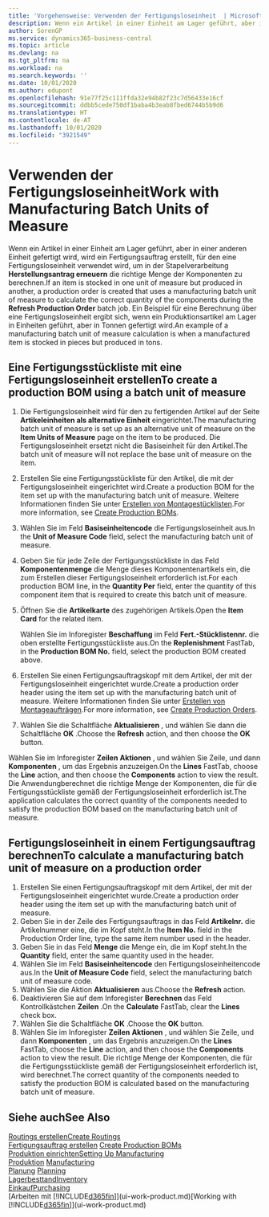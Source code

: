 ```yaml
---
title: 'Vorgehensweise: Verwenden der Fertigungsloseinheit  | Microsoft Docs'
description: Wenn ein Artikel in einer Einheit am Lager geführt, aber in einer anderen Einheit gefertigt wird, kann ein Fertigungsauftrag erstellt werden, für den eine Fertigungsloseinheit verwendet wird, um in der Stapelverarbeitung  FA berechnen die richtige Menge der Komponenten zu berechnen. Ein Beispiel für eine Berechnung über eine Fertigungsloseinheit ergibt sich, wenn ein Produktionsartikel am Lager in Einheiten geführt, aber in Tonnen gefertigt wird.
author: SorenGP
ms.service: dynamics365-business-central
ms.topic: article
ms.devlang: na
ms.tgt_pltfrm: na
ms.workload: na
ms.search.keywords: ''
ms.date: 10/01/2020
ms.author: edupont
ms.openlocfilehash: 91e77f25c111ffda32e94b82f23c7d56433e16cf
ms.sourcegitcommit: ddbb5cede750df1baba4b3eab8fbed6744b5b9d6
ms.translationtype: HT
ms.contentlocale: de-AT
ms.lasthandoff: 10/01/2020
ms.locfileid: "3921549"
---
```

# <a name="work-with-manufacturing-batch-units-of-measure"></a><span data-ttu-id="3e6b5-104">Verwenden der Fertigungsloseinheit</span><span class="sxs-lookup"><span data-stu-id="3e6b5-104">Work with Manufacturing Batch Units of Measure</span></span>
<span data-ttu-id="3e6b5-105">Wenn ein Artikel in einer Einheit am Lager geführt, aber in einer anderen Einheit gefertigt wird, wird ein Fertigungsauftrag erstellt, für den eine Fertigungsloseinheit verwendet wird, um in der Stapelverarbeitung **Herstellungsantrag erneuern** die richtige Menge der Komponenten zu berechnen.</span><span class="sxs-lookup"><span data-stu-id="3e6b5-105">If an item is stocked in one unit of measure but produced in another, a production order is created that uses a manufacturing batch unit of measure to calculate the correct quantity of the components during the **Refresh Production Order** batch job.</span></span> <span data-ttu-id="3e6b5-106">Ein Beispiel für eine Berechnung über eine Fertigungsloseinheit ergibt sich, wenn ein Produktionsartikel am Lager in Einheiten geführt, aber in Tonnen gefertigt wird.</span><span class="sxs-lookup"><span data-stu-id="3e6b5-106">An example of a manufacturing batch unit of measure calculation is when a manufactured item is stocked in pieces but produced in tons.</span></span>  

## <a name="to-create-a-production-bom-using-a-batch-unit-of-measure"></a><span data-ttu-id="3e6b5-107">Eine Fertigungsstückliste mit eine Fertigungsloseinheit erstellen</span><span class="sxs-lookup"><span data-stu-id="3e6b5-107">To create a production BOM using a batch unit of measure</span></span>  
1.  <span data-ttu-id="3e6b5-108">Die Fertigungsloseinheit wird für den zu fertigenden Artikel auf der Seite **Artikeleinheiten als alternative Einheit** eingerichtet.</span><span class="sxs-lookup"><span data-stu-id="3e6b5-108">The manufacturing batch unit of measure is set up as an alternative unit of measure on the **Item Units of Measure** page on the item to be produced.</span></span> <span data-ttu-id="3e6b5-109">Die Fertigungsloseinheit ersetzt nicht die Basiseinheit für den Artikel.</span><span class="sxs-lookup"><span data-stu-id="3e6b5-109">The batch unit of measure will not replace the base unit of measure on the item.</span></span>  
2.  <span data-ttu-id="3e6b5-110">Erstellen Sie eine Fertigungsstückliste für den Artikel, die mit der Fertigungsloseinheit eingerichtet wird.</span><span class="sxs-lookup"><span data-stu-id="3e6b5-110">Create a production BOM for the item set up with the manufacturing batch unit of measure.</span></span> <span data-ttu-id="3e6b5-111">Weitere Informationen finden Sie unter [Erstellen von Montagestücklisten](production-how-to-create-production-boms.md).</span><span class="sxs-lookup"><span data-stu-id="3e6b5-111">For more information, see [Create Production BOMs](production-how-to-create-production-boms.md).</span></span>  
3.  <span data-ttu-id="3e6b5-112">Wählen Sie im Feld **Basiseinheitencode** die Fertigungsloseinheit aus.</span><span class="sxs-lookup"><span data-stu-id="3e6b5-112">In the **Unit of Measure Code** field, select the manufacturing batch unit of measure.</span></span>  
4.  <span data-ttu-id="3e6b5-113">Geben Sie für jede Zeile der Fertigungsstückliste in das Feld **Komponentenmenge** die Menge dieses Komponentenartikels ein, die zum Erstellen dieser Fertigungsloseinheit erforderlich ist.</span><span class="sxs-lookup"><span data-stu-id="3e6b5-113">For each production BOM line, in the **Quantity Per** field, enter the quantity of this component item that is required to create this batch unit of measure.</span></span>  
5.  <span data-ttu-id="3e6b5-114">Öffnen Sie die  **Artikelkarte** des zugehörigen Artikels.</span><span class="sxs-lookup"><span data-stu-id="3e6b5-114">Open the **Item Card** for the related item.</span></span>  

    <span data-ttu-id="3e6b5-115">Wählen Sie im Inforegister **Beschaffung** im Feld **Fert.-Stücklistennr.** die oben erstellte Fertigungsstückliste aus.</span><span class="sxs-lookup"><span data-stu-id="3e6b5-115">On the **Replenishment** FastTab, in the **Production BOM No.** field, select the production BOM created above.</span></span>  
6.  <span data-ttu-id="3e6b5-116">Erstellen Sie einen Fertigungsauftragskopf mit dem Artikel, der mit der Fertigungsloseinheit eingerichtet wurde.</span><span class="sxs-lookup"><span data-stu-id="3e6b5-116">Create a production order header using the item set up with the manufacturing batch unit of measure.</span></span> <span data-ttu-id="3e6b5-117">Weitere Informationen finden Sie unter [Erstellen von Montageaufträgen](production-how-to-create-production-orders.md).</span><span class="sxs-lookup"><span data-stu-id="3e6b5-117">For more information, see [Create Production Orders](production-how-to-create-production-orders.md).</span></span>  
7.  <span data-ttu-id="3e6b5-118">Wählen Sie die Schaltfläche **Aktualisieren** , und wählen Sie dann die Schaltfläche **OK** .</span><span class="sxs-lookup"><span data-stu-id="3e6b5-118">Choose the **Refresh** action, and then choose  the **OK** button.</span></span>  

<span data-ttu-id="3e6b5-119">Wählen Sie im Inforegister **Zeilen** **Aktionen** , und wählen Sie Zeile, und dann **Komponenten** , um das Ergebnis anzuzeigen.</span><span class="sxs-lookup"><span data-stu-id="3e6b5-119">On the **Lines** FastTab, choose the **Line** action, and then choose the **Components** action to view the result.</span></span> <span data-ttu-id="3e6b5-120">Die Anwendungberechnet die richtige Menge der Komponenten, die für die Fertigungsstückliste gemäß der Fertigungsloseinheit erforderlich ist.</span><span class="sxs-lookup"><span data-stu-id="3e6b5-120">The application calculates the correct quantity of the components needed to satisfy the production BOM based on the manufacturing batch unit of measure.</span></span>  

## <a name="to-calculate-a-manufacturing-batch-unit-of-measure-on-a-production-order"></a><span data-ttu-id="3e6b5-121">Fertigungsloseinheit in einem Fertigungsauftrag berechnen</span><span class="sxs-lookup"><span data-stu-id="3e6b5-121">To calculate a manufacturing batch unit of measure on a production order</span></span>  
1.  <span data-ttu-id="3e6b5-122">Erstellen Sie einen Fertigungsauftragskopf mit dem Artikel, der mit der Fertigungsloseinheit eingerichtet wurde.</span><span class="sxs-lookup"><span data-stu-id="3e6b5-122">Create a production order header using the item set up with the manufacturing batch unit of measure.</span></span>  
2.  <span data-ttu-id="3e6b5-123">Geben Sie in der Zeile des Fertigungsauftrags in das Feld **Artikelnr.** die Artikelnummer eine, die im Kopf steht.</span><span class="sxs-lookup"><span data-stu-id="3e6b5-123">In the **Item No.** field in the Production Order line, type the same item number used in the header.</span></span>  
3.  <span data-ttu-id="3e6b5-124">Geben Sie in das Feld **Menge** die Menge ein, die im Kopf steht.</span><span class="sxs-lookup"><span data-stu-id="3e6b5-124">In the **Quantity** field, enter the same quantity used in the header.</span></span>  
4.  <span data-ttu-id="3e6b5-125">Wählen Sie im Feld **Basiseinheitencode** den Fertigungsloseinheitencode aus.</span><span class="sxs-lookup"><span data-stu-id="3e6b5-125">In the **Unit of Measure Code** field, select the manufacturing batch unit of measure code.</span></span>  
5.  <span data-ttu-id="3e6b5-126">Wählen Sie die Aktion **Aktualisieren** aus.</span><span class="sxs-lookup"><span data-stu-id="3e6b5-126">Choose the **Refresh** action.</span></span>
6.  <span data-ttu-id="3e6b5-127">Deaktivieren Sie auf dem Inforegister **Berechnen** das Feld Kontrollkästchen **Zeilen** .</span><span class="sxs-lookup"><span data-stu-id="3e6b5-127">On the **Calculate** FastTab, clear the **Lines** check box.</span></span>  
7.  <span data-ttu-id="3e6b5-128">Wählen Sie die Schaltfläche **OK** .</span><span class="sxs-lookup"><span data-stu-id="3e6b5-128">Choose the **OK** button.</span></span>  
8.  <span data-ttu-id="3e6b5-129">Wählen Sie im Inforegister **Zeilen** **Aktionen** , und wählen Sie Zeile, und dann **Komponenten** , um das Ergebnis anzuzeigen.</span><span class="sxs-lookup"><span data-stu-id="3e6b5-129">On the **Lines** FastTab, choose the **Line** action, and then choose the **Components** action to view the result.</span></span> <span data-ttu-id="3e6b5-130">Die richtige Menge der Komponenten, die für die Fertigungsstückliste gemäß der Fertigungsloseinheit erforderlich ist, wird berechnet.</span><span class="sxs-lookup"><span data-stu-id="3e6b5-130">The correct quantity of the components needed to satisfy the production BOM is calculated based on the manufacturing batch unit of measure.</span></span>  

## <a name="see-also"></a><span data-ttu-id="3e6b5-131">Siehe auch</span><span class="sxs-lookup"><span data-stu-id="3e6b5-131">See Also</span></span>  
[<span data-ttu-id="3e6b5-132">Routings erstellen</span><span class="sxs-lookup"><span data-stu-id="3e6b5-132">Create Routings</span></span>](production-how-to-create-routings.md)  
<span data-ttu-id="3e6b5-133">[Fertigungsauftrag erstellen](production-how-to-create-production-boms.md)   </span><span class="sxs-lookup"><span data-stu-id="3e6b5-133">[Create Production BOMs](production-how-to-create-production-boms.md)   </span></span>  
[<span data-ttu-id="3e6b5-134">Produktion einrichten</span><span class="sxs-lookup"><span data-stu-id="3e6b5-134">Setting Up Manufacturing</span></span>](production-configure-production-processes.md)  
<span data-ttu-id="3e6b5-135">[Produktion](production-manage-manufacturing.md)  </span><span class="sxs-lookup"><span data-stu-id="3e6b5-135">[Manufacturing](production-manage-manufacturing.md)  </span></span>  
<span data-ttu-id="3e6b5-136">[Planung](production-planning.md) </span><span class="sxs-lookup"><span data-stu-id="3e6b5-136">[Planning](production-planning.md) </span></span>  
[<span data-ttu-id="3e6b5-137">Lagerbesttand</span><span class="sxs-lookup"><span data-stu-id="3e6b5-137">Inventory</span></span>](inventory-manage-inventory.md)  
[<span data-ttu-id="3e6b5-138">Einkauf</span><span class="sxs-lookup"><span data-stu-id="3e6b5-138">Purchasing</span></span>](purchasing-manage-purchasing.md)  
<span data-ttu-id="3e6b5-139">[Arbeiten mit [!INCLUDE[d365fin](includes/d365fin_md.md)]](ui-work-product.md)</span><span class="sxs-lookup"><span data-stu-id="3e6b5-139">[Working with [!INCLUDE[d365fin](includes/d365fin_md.md)]](ui-work-product.md)</span></span>  
